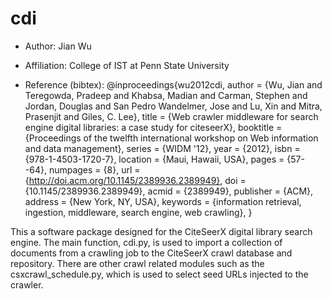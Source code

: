 cdi
===

* Author: Jian Wu

* Affiliation: College of IST at Penn State University

* Reference (bibtex):
  @inproceedings{wu2012cdi,
  author = {Wu, Jian and Teregowda, Pradeep and Khabsa, Madian and Carman, Stephen and Jordan, Douglas and San Pedro   Wandelmer, Jose and Lu, Xin and Mitra, Prasenjit and Giles, C. Lee},
  title = {Web crawler middleware for search engine digital libraries: a case study for citeseerX},
  booktitle = {Proceedings of the twelfth international workshop on Web information and data management},
  series = {WIDM '12},
  year = {2012},
  isbn = {978-1-4503-1720-7},
  location = {Maui, Hawaii, USA},
  pages = {57--64},
  numpages = {8},
  url = {http://doi.acm.org/10.1145/2389936.2389949},
  doi = {10.1145/2389936.2389949},
  acmid = {2389949},
  publisher = {ACM},
  address = {New York, NY, USA},
  keywords = {information retrieval, ingestion, middleware, search engine, web crawling},
  } 



This a software package designed for the CiteSeerX digital library search engine. The main function, cdi.py, is used to import a collection of documents from a crawling job to the CiteSeerX crawl database and repository. There are other crawl related modules such as the csxcrawl_schedule.py, which is used to select seed URLs injected to the crawler. 
